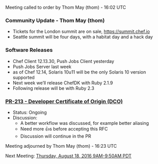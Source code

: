 Meeting called to order by Thom May (thom) - 16:02 UTC

### Community Update - Thom May (thom)

* Tickets for the London summit are on sale, https://summit.chef.io
* Seattle summit will be four days, with a habitat day and a hack day

### Software Releases

* Chef Client 12.13.30, Push Jobs Client yesterday
* Push Jobs Server last week
* as of Chef 12.14, Solaris 10u11 will be the only Solaris 10 version supported
* Next week we’ll release ChefDK with Ruby 2.1.9
* Following release will be with Ruby 2.3

### [PR-213 - Developer Certificate of Origin (DCO)](https://github.com/chef/chef-rfc/pull/213)

* Status:  Ongoing
* Discussion:
  * A better workflow was discussed, for example better aliasing
  * Need more :+1:s before accepting this RFC
  * Discussion will continue in the PR

Meeting adjourned by Thom May (thom) - 16:23 UTC

Next Meeting:  [Thursday, August 18, 2016 9AM-9:50AM PDT](http://everytimezone.com/#2016-8-18,240,cn3)